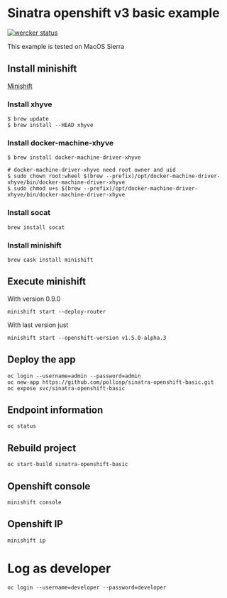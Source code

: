 # Sinatra openshift v3 basic example
[![wercker status](https://app.wercker.com/status/78996ad35b2627627b21efcdb2690472/s/master "wercker status")](https://app.wercker.com/project/byKey/78996ad35b2627627b21efcdb2690472)

This example is tested on MacOS Sierra
## Install minishift
[Minishift](https://github.com/minishift/minishift)

### Install xhyve

```
$ brew update
$ brew install --HEAD xhyve
```

### Install docker-machine-xhyve

```
$ brew install docker-machine-driver-xhyve

# docker-machine-driver-xhyve need root owner and uid
$ sudo chown root:wheel $(brew --prefix)/opt/docker-machine-driver-xhyve/bin/docker-machine-driver-xhyve
$ sudo chmod u+s $(brew --prefix)/opt/docker-machine-driver-xhyve/bin/docker-machine-driver-xhyve
```
### Install socat 

```
brew install socat
```

### Install minishift

```
brew cask install minishift
```

## Execute minishift 

With version 0.9.0

```
minishift start --deploy-router
```
With last version just 

```
minishift start --openshift-version v1.5.0-alpha.3
```
## Deploy the app

```
oc login --username=admin --password=admin
oc new-app https://github.com/pollosp/sinatra-openshift-basic.git
oc expose svc/sinatra-openshift-basic
```

## Endpoint information

```
oc status
```

## Rebuild project

```
oc start-build sinatra-openshift-basic
```

## Openshift console
```
minishift console
```

## Openshift IP

```
minishift ip
````

# Log as developer
```
oc login --username=developer --password=developer
```
